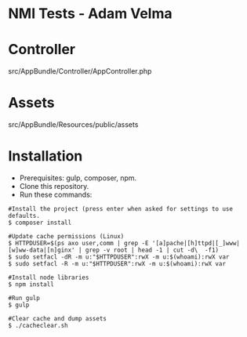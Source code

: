 NMI Tests - Adam Velma
===

Controller
==

src/AppBundle/Controller/AppController.php

Assets
==

src/AppBundle/Resources/public/assets

Installation
==

* Prerequisites: gulp, composer, npm.
* Clone this repository.
* Run these commands:
```
#Install the project (press enter when asked for settings to use defaults.
$ composer install

#Update cache permissions (Linux)
$ HTTPDUSER=$(ps axo user,comm | grep -E '[a]pache|[h]ttpd|[_]www|[w]ww-data|[n]ginx' | grep -v root | head -1 | cut -d\  -f1)
$ sudo setfacl -dR -m u:"$HTTPDUSER":rwX -m u:$(whoami):rwX var
$ sudo setfacl -R -m u:"$HTTPDUSER":rwX -m u:$(whoami):rwX var

#Install node libraries
$ npm install

#Run gulp
$ gulp

#Clear cache and dump assets
$ ./cacheclear.sh
```